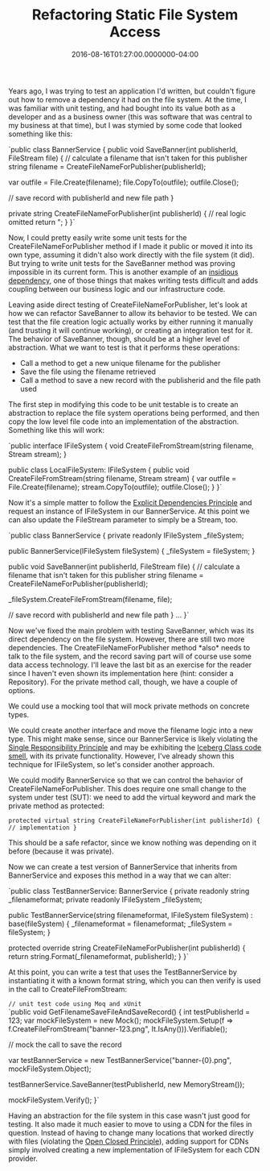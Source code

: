 ﻿---
title: Refactoring Static File System Access
date: "2016-08-16T01:27:00.0000000-04:00"
description: Years ago, I was trying to test an application I'd written, but couldn't figure out how to remove a dependency it had on the file system. At the time, I was familiar with unit testing,
featuredImage: /img/photo-1470114716159-e389f8712fda_600x400-600x360.jpg
---

Years ago, I was trying to test an application I'd written, but couldn't figure out how to remove a dependency it had on the file system. At the time, I was familiar with unit testing, and had bought into its value both as a developer and as a business owner (this was software that was central to my business at that time), but I was stymied by some code that looked something like this:

`public class BannerService {
 public void SaveBanner(int publisherId, FileStream file)
 {
 // calculate a filename that isn't taken for this publisher
 string filename = CreateFileNameForPublisher(publisherId);

 var outfile = File.Create(filename);
 file.CopyTo(outfile);
 outfile.Close();

 // save record with publisherId and new file path
 }

 private string CreateFileNameForPublisher(int publisherId)
 {
 // real logic omitted
 return ";
 }
}`

Now, I could pretty easily write some unit tests for the CreateFileNameForPublisher method if I made it public or moved it into its own type, assuming it didn't also work directly with the file system (it did). But trying to write unit tests for the SaveBanner method was proving impossible in its current form. This is another example of an [insidious dependency](/insidious-dependencies), one of those things that makes writing tests difficult and adds coupling between our business logic and our infrastructure code.

Leaving aside direct testing of CreateFileNameForPublisher, let's look at how we can refactor SaveBanner to allow its behavior to be tested. We can test that the file creation logic actually works by either running it manually (and trusting it will continue working), or creating an integration test for it. The behavior of SaveBanner, though, should be at a higher level of abstraction. What we want to test is that it performs these operations:

* Call a method to get a new unique filename for the publisher
* Save the file using the filename retrieved
* Call a method to save a new record with the publisherid and the file path used

The first step in modifying this code to be unit testable is to create an abstraction to replace the file system operations being performed, and then copy the low level file code into an implementation of the abstraction. Something like this will work:

`public interface IFileSystem {
 void CreateFileFromStream(string filename, Stream stream);
}

public class LocalFileSystem: IFileSystem
{
 public void CreateFileFromStream(string filename, Stream stream)
 {
 var outfile = File.Create(filename);
 stream.CopyTo(outfile);
 outfile.Close();
 }
}`

Now it's a simple matter to follow the [Explicit Dependencies Principle](http://deviq.com/explicit-dependencies-principle/) and request an instance of IFileSystem in our BannerService. At this point we can also update the FileStream parameter to simply be a Stream, too.

`public class BannerService {
 private readonly IFileSystem _fileSystem;

 public BannerService(IFileSystem fileSystem)
 {
 _fileSystem = fileSystem;
 }

 public void SaveBanner(int publisherId, FileStream file)
 {
 // calculate a filename that isn't taken for this publisher
 string filename = CreateFileNameForPublisher(publisherId);

 _fileSystem.CreateFileFromStream(filename, file);

 // save record with publisherId and new file path
 }
...
}`

Now we've fixed the main problem with testing SaveBanner, which was its direct dependency on the file system. However, there are still two more dependencies. The CreateFileNameForPublisher method \*also\* needs to talk to the file system, and the record saving part will of course use some data access technology. I'll leave the last bit as an exercise for the reader since I haven't even shown its implementation here (hint: consider a Repository). For the private method call, though, we have a couple of options.

We could use a mocking tool that will mock private methods on concrete types.

We could create another interface and move the filename logic into a new type. This might make sense, since our BannerService is likely violating the [Single Responsibility Principle](http://deviq.com/single-responsibility-principle/) and may be exhibiting the [Iceberg Class code smell](http://deviq.com/iceberg-class/), with its private functionality. However, I've already shown this technique for IFileSystem, so let's consider another approach.

We could modify BannerService so that we can control the behavior of CreateFileNameForPublisher. This does require one small change to the system under test (SUT): we need to add the virtual keyword and mark the private method as protected:

`protected virtual string CreateFileNameForPublisher(int publisherId) {
 // implementation
}`

This should be a safe refactor, since we know nothing was depending on it before (because it was private).

Now we can create a test version of BannerService that inherits from BannerService and exposes this method in a way that we can alter:

`public class TestBannerService: BannerService {
 private readonly string _filenameformat;
 private readonly IFileSystem _fileSystem;

 public TestBannerService(string filenameformat, IFileSystem fileSystem)
: base(fileSystem)
 {
 _filenameformat = filenameformat;
 _fileSystem = fileSystem;
 }

 protected override string CreateFileNameForPublisher(int publisherId)
 {
 return string.Format(_filenameformat, publisherId);
 }
}`

At this point, you can write a test that uses the TestBannerService by instantiating it with a known format string, which you can then verify is used in the call to CreateFileFromStream:

`// unit test code using Moq and xUnit `\
`public void GetFilenameSaveFileAndSaveRecord()
{
 int testPublisherId = 123;
 var mockFileSystem = new Mock<IFileSystem>();
 mockFileSystem.Setup(f => f.CreateFileFromStream("banner-123.png", It.IsAny<Stream>())).Verifiable();

 // mock the call to save the record

 var testBannerService = new TestBannerService("banner-{0}.png", mockFileSystem.Object);

 testBannerService.SaveBanner(testPublisherId, new MemoryStream());

 mockFileSystem.Verify();
}`

Having an abstraction for the file system in this case wasn't just good for testing. It also made it much easier to move to using a CDN for the files in question. Instead of having to change many locations that worked directly with files (violating the [Open Closed Principle](http://deviq.com/open-closed-principle/)), adding support for CDNs simply involved creating a new implementation of IFileSystem for each CDN provider.

